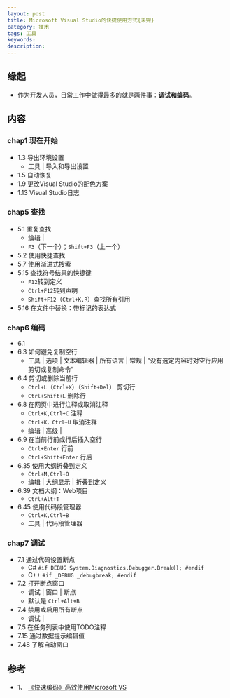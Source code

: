 ```yaml
---   
layout: post    
title: Microsoft Visual Studio的快捷使用方式{未完}           
category: 技术    
tags: 工具     
keywords:      
description:     
---  
```


##  缘起
+ 作为开发人员，日常工作中做得最多的就是两件事：**调试和编码**。

##  内容
###  chap1 现在开始
+ 1.3 导出环境设置
	+ 工具 | 导入和导出设置
+ 1.5 自动恢复
+ 1.9 更改Visual Studio的配色方案
+ 1.13 Visual Studio日志

###  chap5 查找
+ 5.1 重复查找
	+ 编辑 | 
	+ `F3`（下一个）；`Shift+F3`（上一个）
+ 5.2 使用快捷查找
+ 5.7 使用渐进式搜索
+ 5.15 查找符号结果的快捷键
	+ `F12`转到定义
	+ `Ctrl+F12`转到声明
	+ `Shift+F12`（`Ctrl+K,R`）查找所有引用
+ 5.16 在文件中替换：带标记的表达式

###  chap6 编码 
+ 6.1
+ 6.3 如何避免复制空行 
	+ 工具 | 选项 | 文本编辑器 | 所有语言 | 常规 | “没有选定内容时对空行应用剪切或复制命令”
+ 6.4 剪切或删除当前行 
	+ `Ctrl+L`（`Ctrl+X`）（`Shift+Del`） 剪切行
	+ `Ctrl+Shift+L` 删除行
+ 6.8 在网页中进行注释或取消注释
	+ `Ctrl+K,Ctrl+C` 注释
	+ `Ctrl+K，Ctrl+U` 取消注释
	+ 编辑 | 高级 | 
+ 6.9 在当前行前或行后插入空行
	+ `Ctrl+Enter` 行前
	+ `Ctrl+Shift+Enter` 行后
+ 6.35 使用大纲折叠到定义
	+ `Ctrl+M,Ctrl+O`
	+ 编辑 | 大纲显示 | 折叠到定义
+ 6.39 文档大纲：Web项目
	+ `Ctrl+Alt+T`
+ 6.45 使用代码段管理器
	+ `Ctrl+K,Ctrl+B`
	+ 工具 | 代码段管理器


###  chap7 调试
+ 7.1 通过代码设置断点
	+ C# `#if DEBUG System.Diagnostics.Debugger.Break(); #endif`
	+ C++ `#if _DEBUG _debugbreak; #endif`
+ 7.2 打开断点窗口
	+ 调试 | 窗口 | 断点
	+ 默认是 `Ctrl+Alt+B`
+ 7.4 禁用或启用所有断点
	+ 调试 | 
+ 7.5 在任务列表中使用TODO注释
+ 7.15 通过数据提示编辑值
+ 7.48 了解自动窗口

##  参考
+ 1、 [《快速编码》高效使用Microsoft VS](https://book.douban.com/subject/11529144/)